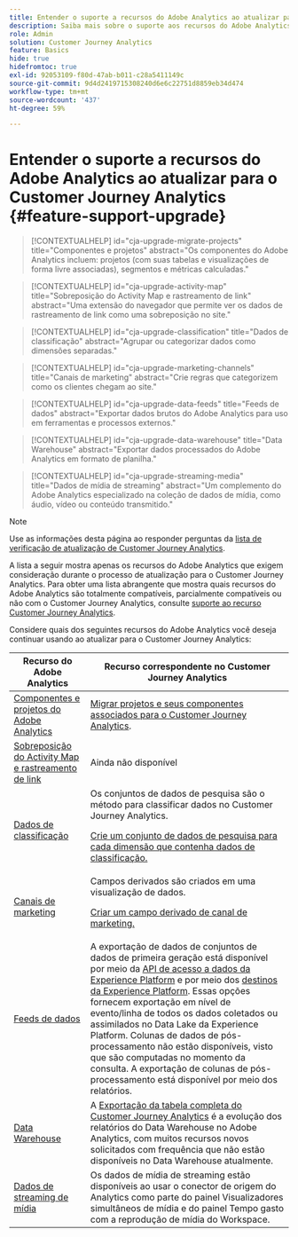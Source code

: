 ```yaml
---
title: Entender o suporte a recursos do Adobe Analytics ao atualizar para o Customer Journey Analytics
description: Saiba mais sobre o suporte aos recursos do Adobe Analytics ao atualizar para o Customer Journey Analytics
role: Admin
solution: Customer Journey Analytics
feature: Basics
hide: true
hidefromtoc: true
exl-id: 92053109-f80d-47ab-b011-c28a5411149c
source-git-commit: 9d4d2419715308240d6e6c22751d8859eb34d474
workflow-type: tm+mt
source-wordcount: '437'
ht-degree: 59%

---
```


# Entender o suporte a recursos do Adobe Analytics ao atualizar para o Customer Journey Analytics {#feature-support-upgrade}

<!-- markdownlint-disable MD034 -->

>[!CONTEXTUALHELP]
>id="cja-upgrade-migrate-projects"
>title="Componentes e projetos"
>abstract="Os componentes do Adobe Analytics incluem: projetos (com suas tabelas e visualizações de forma livre associadas), segmentos e métricas calculadas."

<!-- markdownlint-enable MD034 -->

<!-- markdownlint-disable MD034 -->

>[!CONTEXTUALHELP]
>id="cja-upgrade-activity-map"
>title="Sobreposição do Activity Map e rastreamento de link"
>abstract="Uma extensão do navegador que permite ver os dados de rastreamento de link como uma sobreposição no site."

<!-- markdownlint-enable MD034 -->

<!-- markdownlint-disable MD034 -->

>[!CONTEXTUALHELP]
>id="cja-upgrade-classification"
>title="Dados de classificação"
>abstract="Agrupar ou categorizar dados como dimensões separadas."

<!-- markdownlint-enable MD034 -->

<!-- markdownlint-disable MD034 -->

>[!CONTEXTUALHELP]
>id="cja-upgrade-marketing-channels"
>title="Canais de marketing"
>abstract="Crie regras que categorizem como os clientes chegam ao site."

<!-- markdownlint-enable MD034 -->

<!-- markdownlint-disable MD034 -->

>[!CONTEXTUALHELP]
>id="cja-upgrade-data-feeds"
>title="Feeds de dados"
>abstract="Exportar dados brutos do Adobe Analytics para uso em ferramentas e processos externos."

<!-- markdownlint-enable MD034 -->

<!-- markdownlint-disable MD034 -->

>[!CONTEXTUALHELP]
>id="cja-upgrade-data-warehouse"
>title="Data Warehouse"
>abstract="Exportar dados processados do Adobe Analytics em formato de planilha."

<!-- markdownlint-enable MD034 -->

<!-- markdownlint-disable MD034 -->

>[!CONTEXTUALHELP]
>id="cja-upgrade-streaming-media"
>title="Dados de mídia de streaming"
>abstract="Um complemento do Adobe Analytics especializado na coleção de dados de mídia, como áudio, vídeo ou conteúdo transmitido."

<!-- markdownlint-enable MD034 -->

>[!NOTE]
> 
>Use as informações desta página ao responder perguntas da [lista de verificação de atualização de Customer Journey Analytics](https://gigazelle.github.io/cja-ttv/).

A lista a seguir mostra apenas os recursos do Adobe Analytics que exigem consideração durante o processo de atualização para o Customer Journey Analytics. Para obter uma lista abrangente que mostra quais recursos do Adobe Analytics são totalmente compatíveis, parcialmente compatíveis ou não com o Customer Journey Analytics, consulte [suporte ao recurso Customer Journey Analytics](/help/getting-started/aa-vs-cja/cja-aa.md).

Considere quais dos seguintes recursos do Adobe Analytics você deseja continuar usando ao atualizar para o Customer Journey Analytics:

| Recurso do Adobe Analytics | Recurso correspondente no Customer Journey Analytics |
|---------|----------|
| [Componentes e projetos do Adobe Analytics](https://experienceleague.adobe.com/en/docs/analytics/analyze/analysis-workspace/build-workspace-project/freeform-overview) | [Migrar projetos e seus componentes associados para o Customer Journey Analytics](https://experienceleague.adobe.com/en/docs/analytics/admin/admin-tools/component-migration/prepare-component-migration). |
| [Sobreposição do Activity Map e rastreamento de link](https://experienceleague.adobe.com/en/docs/analytics/analyze/activity-map/overview) | Ainda não disponível |
| [Dados de classificação](https://experienceleague.adobe.com/en/docs/analytics/components/classifications/c-classifications) | Os conjuntos de dados de pesquisa são o método para classificar dados no Customer Journey Analytics.<p>[Crie um conjunto de dados de pesquisa para cada dimensão que contenha dados de classificação.](/help/getting-started/cja-upgrade/cja-upgrade-dataset-lookup.md)</p> |
| [Canais de marketing](https://experienceleague.adobe.com/en/docs/analytics/components/marketing-channels/c-getting-started-mchannel) | Campos derivados são criados em uma visualização de dados. <p>[Criar um campo derivado de canal de marketing.](/help/getting-started/cja-upgrade/cja-upgrade-marketing-channel.md)</p> |
| [Feeds de dados](https://experienceleague.adobe.com/en/docs/analytics/export/analytics-data-feed/data-feed-overview) | A exportação de dados de conjuntos de dados de primeira geração está disponível por meio da [API de acesso a dados da Experience Platform](https://experienceleague.adobe.com/docs/experience-platform/data-access/api.html?lang=pt-BR) e por meio dos [destinos da Experience Platform](https://experienceleague.adobe.com/docs/experience-platform/destinations/ui/activate/export-datasets.html?lang=pt-BR). Essas opções fornecem exportação em nível de evento/linha de todos os dados coletados ou assimilados no Data Lake da Experience Platform. Colunas de dados de pós-processamento não estão disponíveis, visto que são computadas no momento da consulta. A exportação de colunas de pós-processamento está disponível por meio dos relatórios. |
| [Data Warehouse](https://experienceleague.adobe.com/en/docs/analytics/export/data-warehouse/data-warehouse) | A [Exportação da tabela completa do Customer Journey Analytics](/help/analysis-workspace/export/export-cloud.md) é a evolução dos relatórios do Data Warehouse no Adobe Analytics, com muitos recursos novos solicitados com frequência que não estão disponíveis no Data Warehouse atualmente. |
| [Dados de streaming de mídia](https://experienceleague.adobe.com/pt-br/docs/media-analytics/using/media-overview) | Os dados de mídia de streaming estão disponíveis ao usar o conector de origem do Analytics como parte do painel Visualizadores simultâneos de mídia e do painel Tempo gasto com a reprodução de mídia do Workspace. |
